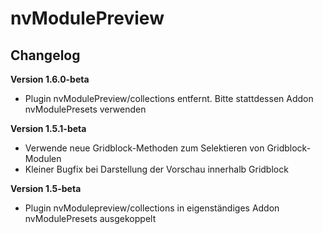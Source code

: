 ﻿nvModulePreview
=========

Changelog
---------

<b>Version 1.6.0-beta</b>
- Plugin nvModulePreview/collections entfernt. Bitte stattdessen Addon nvModulePresets verwenden

<b>Version 1.5.1-beta</b>
- Verwende neue Gridblock-Methoden zum Selektieren von Gridblock-Modulen
- Kleiner Bugfix bei Darstellung der Vorschau innerhalb Gridblock

<b>Version 1.5-beta</b>
- Plugin nvModulepreview/collections in eigenständiges Addon nvModulePresets ausgekoppelt